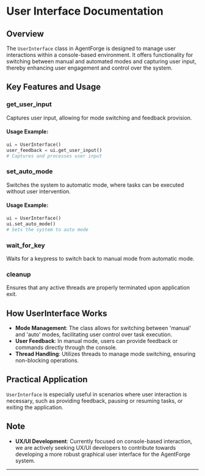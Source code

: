 # User Interface Documentation

## Overview

The `UserInterface` class in AgentForge is designed to manage user interactions within a console-based environment. It offers functionality for switching between manual and automated modes and capturing user input, thereby enhancing user engagement and control over the system.

## Key Features and Usage

### get_user_input

Captures user input, allowing for mode switching and feedback provision.

#### Usage Example:

```python
ui = UserInterface()
user_feedback = ui.get_user_input()
# Captures and processes user input
```

### set_auto_mode

Switches the system to automatic mode, where tasks can be executed without user intervention.

#### Usage Example:

```python
ui = UserInterface()
ui.set_auto_mode()
# Sets the system to auto mode
```

### wait_for_key

Waits for a keypress to switch back to manual mode from automatic mode.

### cleanup

Ensures that any active threads are properly terminated upon application exit.

## How UserInterface Works

- **Mode Management**: The class allows for switching between 'manual' and 'auto' modes, facilitating user control over task execution.
- **User Feedback**: In manual mode, users can provide feedback or commands directly through the console.
- **Thread Handling**: Utilizes threads to manage mode switching, ensuring non-blocking operations.

## Practical Application

`UserInterface` is especially useful in scenarios where user interaction is necessary, such as providing feedback, pausing or resuming tasks, or exiting the application.

## Note

- **UX/UI Development**: Currently focused on console-based interaction, we are actively seeking UX/UI developers to contribute towards developing a more robust graphical user interface for the AgentForge system.

---
